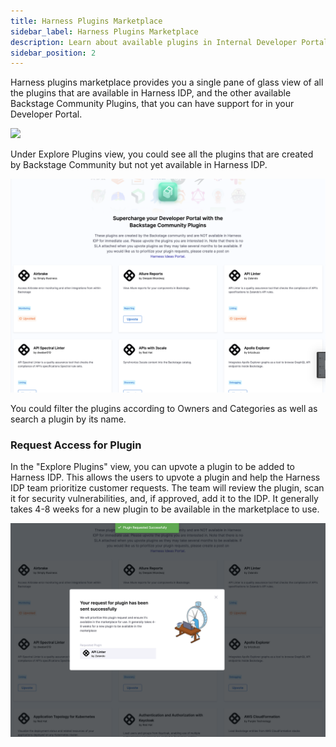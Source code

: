 ```yaml
---
title: Harness Plugins Marketplace
sidebar_label: Harness Plugins Marketplace
description: Learn about available plugins in Internal Developer Portal and request for Backstage Community Plugins to be added in Harness IDP.
sidebar_position: 2
---
```


Harness plugins marketplace provides you a single pane of glass view of all the plugins that are available in Harness IDP, and the other available Backstage Community Plugins, that you can have support for in your Developer Portal. 

![](./static/plugin-marketplace.png)

Under Explore Plugins view, you could see all the plugins that are created by Backstage Community but not yet available in Harness IDP.

![](./static/plugins-marketplace.png)

You could filter the plugins according to Owners and Categories as well as search a plugin by its name. 

### Request Access for Plugin

In the "Explore Plugins" view, you can upvote a plugin to be added to Harness IDP. This allows the users to upvote a plugin and help the Harness IDP team prioritize customer requests. The team will review the plugin, scan it for security vulnerabilities, and, if approved, add it to the IDP. It generally takes 4-8 weeks for a new plugin to be available in the marketplace to use. 

![](./static/upvote-plugin.png)